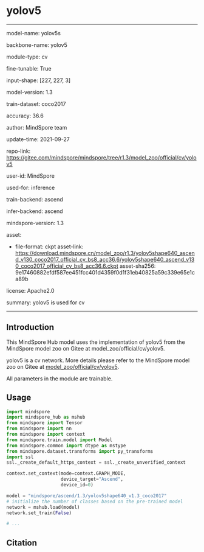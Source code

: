 # yolov5

---

model-name: yolov5s

backbone-name: yolov5

module-type: cv

fine-tunable: True

input-shape: [227, 227, 3]

model-version: 1.3

train-dataset: coco2017

accuracy: 36.6

author: MindSpore team

update-time: 2021-09-27

repo-link: <https://gitee.com/mindspore/mindspore/tree/r1.3/model_zoo/official/cv/yolov5>

user-id: MindSpore

used-for: inference

train-backend: ascend

infer-backend: ascend

mindspore-version: 1.3

asset:

-
    file-format: ckpt
    asset-link: <https://download.mindspore.cn/model_zoo/r1.3/yolov5shape640_ascend_v130_coco2017_official_cv_bs8_acc36.6/yolov5shape640_ascend_v130_coco2017_official_cv_bs8_acc36.6.ckpt>
    asset-sha256: 9e17460882efdf587ee451fcc401d4359f0d1f31eb40825a59c339e65e1ca89b

license: Apache2.0

summary: yolov5 is used for cv

---

## Introduction

This MindSpore Hub model uses the implementation of yolov5 from the MindSpore model zoo on Gitee at model_zoo/official/cv/yolov5.

yolov5 is a cv network. More details please refer to the MindSpore model zoo on Gitee at [model_zoo/official/cv/yolov5](https://gitee.com/mindspore/mindspore/blob/r1.3/model_zoo/official/cv/yolov5/README.md).

All parameters in the module are trainable.

## Usage

```python
import mindspore
import mindspore_hub as mshub
from mindspore import Tensor
from mindspore import nn
from mindspore import context
from mindspore.train.model import Model
from mindspore.common import dtype as mstype
from mindspore.dataset.transforms import py_transforms
import ssl
ssl._create_default_https_context = ssl._create_unverified_context

context.set_context(mode=context.GRAPH_MODE,
                    device_target="Ascend",
                    device_id=0)

model = "mindspore/ascend/1.3/yolov5shape640_v1.3_coco2017"
# initialize the number of classes based on the pre-trained model
network = mshub.load(model)
network.set_train(False)

# ...
```

## Citation
